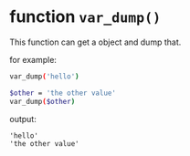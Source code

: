 # function `var_dump()`
This function can get a object and dump that.

for example:

```bash
var_dump('hello')

$other = 'the other value'
var_dump($other)
```

output:

```
'hello'
'the other value'
```
